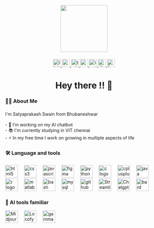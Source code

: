 <div align="center">
  <img height="150" src="https://encrypted-tbn0.gstatic.com/images?q=tbn:ANd9GcTnDrLd4YDmRCSdfSys9u3tNj3o1iBJvulhQQ&s"  />
</div>

###

<div align="center">
  <a href="https://www.linkedin.com/in/satyaprakash-swain-613067210/" target="_blank">
    <img src="https://img.shields.io/static/v1?message=LinkedIn&logo=linkedin&label=&color=0077B5&logoColor=white&labelColor=&style=for-the-badge" height="25" alt="linkedin logo"  />
  </a>
  <a href="https://www.youtube.com/@Satyaprakash__1929" target="_blank">
    <img src="https://img.shields.io/static/v1?message=Youtube&logo=youtube&label=&color=FF0000&logoColor=white&labelColor=&style=for-the-badge" height="25" alt="youtube logo"  />
  </a>
  <a href="https://x.com/Satya_1929" target="_blank">
    <img src="https://img.shields.io/static/v1?message=Twitter&logo=twitter&label=&color=1DA1F2&logoColor=white&labelColor=&style=for-the-badge" height="25" alt="twitter logo"  />
  </a>
  <a href="spswain2003.org@gmail.com" target="_blank">
    <img src="https://img.shields.io/static/v1?message=Gmail&logo=gmail&label=&color=D14836&logoColor=white&labelColor=&style=for-the-badge" height="25" alt="gmail logo"  />
  </a>
  <a href="https://www.instagram.com/satya__social" target="_blank">
    <img src="https://img.shields.io/static/v1?message=Instagram&logo=instagram&label=&color=E4405F&logoColor=white&labelColor=&style=for-the-badge" height="25" alt="instagram logo"  />
  </a>
  <a href="Satyaprakash Swain#4868" target="_blank">
    <img src="https://img.shields.io/static/v1?message=Discord&logo=discord&label=&color=7289DA&logoColor=white&labelColor=&style=for-the-badge" height="25" alt="discord logo"  />
  </a>
  <a href="https://www.facebook.com/profile.php?id=100077099600615" target="_blank">
    <img src="https://img.shields.io/static/v1?message=Facebook&logo=facebook&label=&color=1877F2&logoColor=white&labelColor=&style=for-the-badge" height="25" alt="facebook logo"  />
  </a>
</div>

###

<h1 align="center">Hey there !! 👋</h1>

###

<h3 align="left">👩‍💻  About Me</h3>

###

<p align="left">I'm Satyaprakash Swain from Bhubaneshwar<br><br>- 🔭 I’m working on my AI chatbot <br>- 📚 I'm currently studying in VIT chennai<br>- ⚡ In my free time I work on growing in multiple aspects of life</p>

###

<h3 align="left">🛠 Language and tools</h3>

###

<div align="left">
  <img src="https://cdn.jsdelivr.net/gh/devicons/devicon/icons/html5/html5-original.svg" height="40" alt="html5 logo"  />
  <img width="12" />
  <img src="https://cdn.jsdelivr.net/gh/devicons/devicon/icons/css3/css3-original.svg" height="40" alt="css3 logo"  />
  <img width="12" />
  <img src="https://cdn.jsdelivr.net/gh/devicons/devicon/icons/javascript/javascript-original.svg" height="40" alt="javascript logo"  />
  <img width="12" />
  <img src="https://cdn.jsdelivr.net/gh/devicons/devicon/icons/figma/figma-original.svg" height="40" alt="figma logo"  />
  <img width="12" />
  <img src="https://cdn.jsdelivr.net/gh/devicons/devicon/icons/python/python-original.svg" height="40" alt="python logo"  />
  <img width="12" />
  <img src="https://cdn.jsdelivr.net/gh/devicons/devicon/icons/c/c-original.svg" height="40" alt="c logo"  />
  <img width="12" />
  <img src="https://cdn.jsdelivr.net/gh/devicons/devicon/icons/cplusplus/cplusplus-original.svg" height="40" alt="cplusplus logo"  />
  <img width="12" />
  <img src="https://cdn.jsdelivr.net/gh/devicons/devicon/icons/java/java-original.svg" height="40" alt="java logo"  />
  <img width="12" />
  <img src="https://cdn.simpleicons.org/r/276DC3" height="40" alt="r logo"  />
  <img width="12" />
  <img src="https://skillicons.dev/icons?i=matlab" height="40" alt="matlab logo"  />
  <img width="12" />
  <img src="https://cdn.simpleicons.org/gnubash/4EAA25" height="40" alt="bash logo"  />
  <img width="12" />
  <img src="https://cdn.jsdelivr.net/gh/devicons/devicon/icons/mysql/mysql-original.svg" height="40" alt="mysql logo"  />
  <img width="12" />
  <img src="https://skillicons.dev/icons?i=github" height="40" alt="github logo"  />
  <img width="12" />
  <img src="https://img.stackshare.io/service/11393/default_67e251b5860795095fe91618cf3ef8d09257469a.png" height="40" alt="Streamlit logo"  />
  <img width="12" />
  <img src="https://static.vecteezy.com/system/resources/previews/024/558/803/non_2x/openai-chatgpt-logo-icon-free-png.png" height="40" alt="Chatgpt API logo"  />
  <img width="12" />
  <img src="https://freelogopng.com/images/all_img/1690653777google-bard-icon.png" height="40" alt="bard API logo"  />
</div>

###

<h3 align="left">🤖 AI tools familiar </h3>

<div align="left">
  <img src="https://uxwing.com/wp-content/themes/uxwing/download/brands-and-social-media/midjourney-color-icon.png" height="40" alt="Midjourney image tool "  />
  <img width="12" />
  <img src="https://images.glints.com/unsafe/540x0/glints-dashboard.s3.amazonaws.com/company-logo/f615bb8c1e8c8679784228f1856230d0.png" height="40" alt="Locofy frontend tool "  />  
  <img width="12" />
  <img src="https://th.bing.com/th/id/OIP.jA_4bvuEz5MM5PGisBJtYQAAAA?rs=1&pid=ImgDetMain" height="40" alt="gamma pdf tool "  />  
</div>


###
